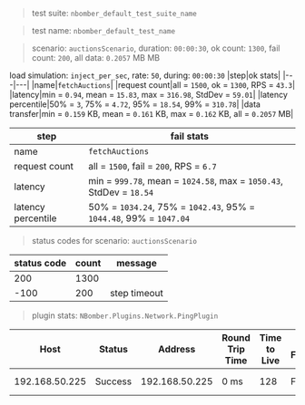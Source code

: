 > test suite: `nbomber_default_test_suite_name`

> test name: `nbomber_default_test_name`

> scenario: `auctionsScenario`, duration: `00:00:30`, ok count: `1300`, fail count: `200`, all data: `0.2057` MB MB

load simulation: `inject_per_sec`, rate: `50`, during: `00:00:30`
|step|ok stats|
|---|---|
|name|`fetchAuctions`|
|request count|all = `1500`, ok = `1300`, RPS = `43.3`|
|latency|min = `0.94`, mean = `15.83`, max = `316.98`, StdDev = `59.01`|
|latency percentile|50% = `3`, 75% = `4.72`, 95% = `18.54`, 99% = `310.78`|
|data transfer|min = `0.159` KB, mean = `0.161` KB, max = `0.162` KB, all = `0.2057` MB|

|step|fail stats|
|---|---|
|name|`fetchAuctions`|
|request count|all = `1500`, fail = `200`, RPS = `6.7`|
|latency|min = `999.78`, mean = `1024.58`, max = `1050.43`, StdDev = `18.54`|
|latency percentile|50% = `1034.24`, 75% = `1042.43`, 95% = `1044.48`, 99% = `1047.04`|
> status codes for scenario: `auctionsScenario`

|status code|count|message|
|---|---|---|
|200|1300||
|-100|200|step timeout|

> plugin stats: `NBomber.Plugins.Network.PingPlugin`

|Host|Status|Address|Round Trip Time|Time to Live|Don't Fragment|Buffer Size|
|---|---|---|---|---|---|---|
|192.168.50.225|Success|192.168.50.225|0 ms|128|False|32 bytes|


